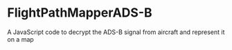 # FlightPathMapperADS-B
A JavaScript code to decrypt the ADS-B signal from aircraft and represent it on a map

